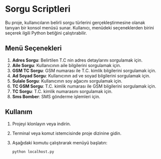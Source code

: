 # Sorgu Scriptleri

Bu proje, kullanıcıların belirli sorgu türlerini gerçekleştirmesine olanak tanıyan bir konsol menüsü sunar. Kullanıcı, menüdeki seçeneklerden birini seçerek ilgili Python betiğini çalıştırabilir.

## Menü Seçenekleri

1. **Adres Sorgu**: Belirtilen T.C nin adres detaylarını sorgulamak için.
2. **Aile Sorgu**: Kullanıcının aile bilgilerini sorgulamak için.
3. **GSM TC Sorgu**: GSM numarası ile T.C. kimlik bilgilerini sorgulamak için.
4. **Ad Soyad Sorgu**: Kullanıcının ad ve soyad bilgilerini sorgulamak için.
5. **Sulale Sorgu**: Kullanıcının soy ağacını sorgulamak için.
6. **TC GSM Sorgu**: T.C. kimlik numarası ile GSM bilgilerini sorgulamak için.
7. **TC Sorgu**: T.C. kimlik numarasını sorgulamak için.
8. **Sms Bomber**: SMS gönderme işlemleri için.

## Kullanım

1. Projeyi klonlayın veya indirin.
2. Terminal veya komut istemcisinde proje dizinine gidin.
3. Aşağıdaki komutu çalıştırarak menüyü başlatın:

   ```bash
   python localhost.py
